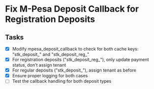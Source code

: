 # Fix M-Pesa Deposit Callback for Registration Deposits

## Tasks
- [x] Modify mpesa_deposit_callback to check for both cache keys: "stk_deposit_" and "stk_deposit_reg_"
- [x] For registration deposits ("stk_deposit_reg_"), only update payment status, don't assign tenant
- [x] For regular deposits ("stk_deposit_"), assign tenant as before
- [x] Ensure proper logging for both cases
- [ ] Test the callback handling for both deposit types
